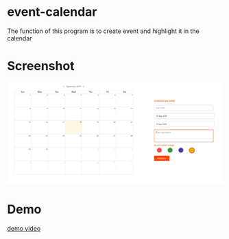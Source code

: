 # event-calendar
The function of this program is to create event and highlight it in the calendar
# Screenshot
![image](https://github.com/loftdev/event-calendar/blob/master/Image/event-calendar.png)
# Demo
[demo video](https://github.com/loftdev/event-calendar/blob/master/Image/event-calendar.mov)
